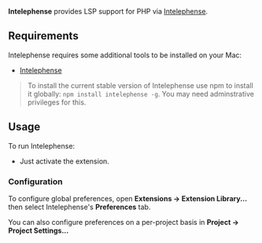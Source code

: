 <!--
👋 Hello! As Nova users browse the extensions library, a good README can help them understand what your extension does, how it works, and what setup or configuration it may require.

Not every extension will need every item described below. Use your best judgement when deciding which parts to keep to provide the best experience for your new users.

💡 Quick Tip! As you edit this README template, you can preview your changes by selecting **Extensions → Activate Project as Extension**, opening the Extension Library, and selecting "Intelephense" in the sidebar.

Let's get started!
-->

<!--
🎈 Include a brief description of the features your extension provides. For example:
-->

**Intelephense** provides LSP support for PHP via [Intelephense](https://intelephense.com/).

<!--
🎈 It can also be helpful to include a screenshot or GIF showing your extension in action:
-->

## Requirements

<!--
🎈 If your extension depends on external processes or tools that users will need to have, it's helpful to list those and provide links to their installers:
-->

Intelephense requires some additional tools to be installed on your Mac:

-   [Intelephense](https://intelephense.com/)

<!--
✨ Providing tips, tricks, or other guides for installing or configuring external dependencies can go a long way toward helping your users have a good setup experience:
-->

> To install the current stable version of Intelephense use npm to install it globally: `npm install intelephense -g`. You may need adminstrative privileges for this.

## Usage

<!--
🎈 If your extension provides features that are invoked manually, consider describing those options for users:
-->

To run Intelephense:

-   Just activate the extension.

<!--
🎈 Alternatively, if your extension runs automatically (as in the case of a validator), consider showing users what they can expect to see:
-->

### Configuration

<!--
🎈 If your extension offers global- or workspace-scoped preferences, consider pointing users toward those settings. For example:
-->

To configure global preferences, open **Extensions → Extension Library...** then select Intelephense's **Preferences** tab.

You can also configure preferences on a per-project basis in **Project → Project Settings...**

<!--
👋 That's it! Happy developing!

P.S. If you'd like, you can remove these comments before submitting your extension 😉
-->

